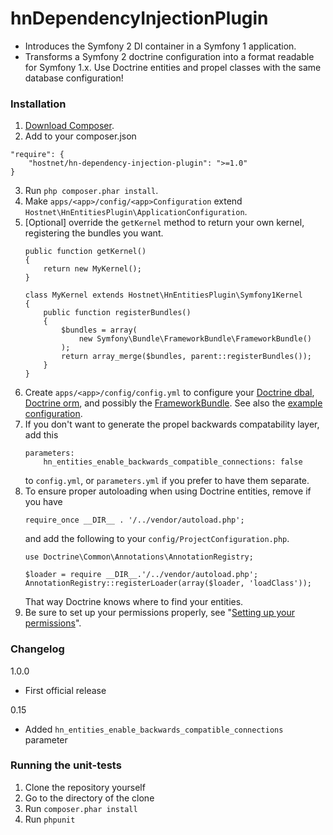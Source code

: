 hnDependencyInjectionPlugin
===========================
- Introduces the Symfony 2 DI container in a Symfony 1 application.
- Transforms a Symfony 2 doctrine configuration into a format readable for Symfony 1.x.
  Use Doctrine entities and propel classes with the same database configuration!

### Installation
1. [Download Composer][1].
2. Add to your composer.json
  ```
  "require": {
      "hostnet/hn-dependency-injection-plugin": ">=1.0"
  }

  ```
3. Run ```php composer.phar install```.
4. Make ```apps/<app>/config/<app>Configuration``` extend ```Hostnet\HnEntitiesPlugin\ApplicationConfiguration```.
5. [Optional] override the ```getKernel``` method to return your own kernel, registering the bundles you want.
   ```
   public function getKernel()
   {
       return new MyKernel();
   }
   ```
   ```
   class MyKernel extends Hostnet\HnEntitiesPlugin\Symfony1Kernel
   {
       public function registerBundles()
       {
           $bundles = array(
               new Symfony\Bundle\FrameworkBundle\FrameworkBundle()
           );
           return array_merge($bundles, parent::registerBundles());
       }
   }
   ```
6. Create ```apps/<app>/config/config.yml``` to
   configure your [Doctrine dbal](http://symfony.com/doc/current/reference/configuration/doctrine.html#doctrine-dbal-configuration),
   [Doctrine orm](http://symfony.com/doc/current/reference/configuration/doctrine.html#configuration-overview),
   and possibly the [FrameworkBundle](http://symfony.com/doc/current/reference/configuration/framework.html).
   See also the [example configuration](https://github.com/symfony/symfony-standard/blob/master/app/config/config.yml).
7. If you don't want to generate the propel backwards compatability layer, add this
   ```
   parameters:
       hn_entities_enable_backwards_compatible_connections: false
   ```
   to ```config.yml```, or ```parameters.yml``` if you prefer to have them separate.
8. To ensure proper autoloading when using Doctrine entities, remove if you have
   ```
   require_once __DIR__ . '/../vendor/autoload.php';
   ```
   and add the following to your ```config/ProjectConfiguration.php```.
   ```
   use Doctrine\Common\Annotations\AnnotationRegistry;
   
   $loader = require __DIR__.'/../vendor/autoload.php';
   AnnotationRegistry::registerLoader(array($loader, 'loadClass'));
   ```
   That way Doctrine knows where to find your entities.
9. Be sure to set up your permissions properly, see "[Setting up your permissions](http://symfony.com/doc/current/book/installation.html#configuration-and-setup)".

### Changelog

1.0.0
- First official release

0.15
- Added ```hn_entities_enable_backwards_compatible_connections``` parameter

### Running the unit-tests

1. Clone the repository yourself
2. Go to the directory of the clone
3. Run ```composer.phar install```
4. Run ```phpunit```

[1]: http://getcomposer.org/doc/00-intro.md
